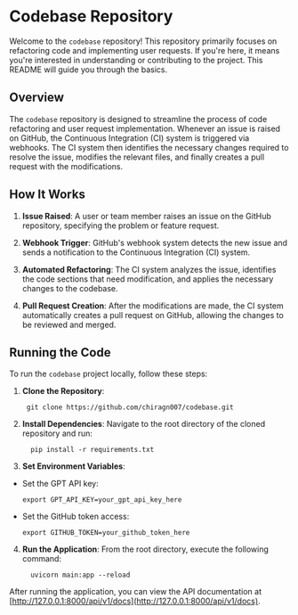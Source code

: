 # Codebase Repository

Welcome to the `codebase` repository! This repository primarily focuses on refactoring code and implementing user requests. If you're here, it means you're interested in understanding or contributing to the project. This README will guide you through the basics.

## Overview

The `codebase` repository is designed to streamline the process of code refactoring and user request implementation. Whenever an issue is raised on GitHub, the Continuous Integration (CI) system is triggered via webhooks. The CI system then identifies the necessary changes required to resolve the issue, modifies the relevant files, and finally creates a pull request with the modifications.

## How It Works

1. **Issue Raised**: A user or team member raises an issue on the GitHub repository, specifying the problem or feature request.

2. **Webhook Trigger**: GitHub's webhook system detects the new issue and sends a notification to the Continuous Integration (CI) system.

3. **Automated Refactoring**: The CI system analyzes the issue, identifies the code sections that need modification, and applies the necessary changes to the codebase.

4. **Pull Request Creation**: After the modifications are made, the CI system automatically creates a pull request on GitHub, allowing the changes to be reviewed and merged.


## Running the Code

To run the `codebase` project locally, follow these steps:

1. **Clone the Repository**:

    ```
     git clone https://github.com/chiragn007/codebase.git
    ```

3. **Install Dependencies**: Navigate to the root directory of the cloned repository and run:

    ```
      pip install -r requirements.txt
    ```


4. **Set Environment Variables**: 
- Set the GPT API key:
  ```
  export GPT_API_KEY=your_gpt_api_key_here
  ```
- Set the GitHub token access:
  ```
  export GITHUB_TOKEN=your_github_token_here
  ```

4. **Run the Application**: From the root directory, execute the following command:

   ```
     uvicorn main:app --reload
   ```

After running the application, you can view the API documentation at [http://127.0.0.1:8000/api/v1/docs](http://127.0.0.1:8000/api/v1/docs).
